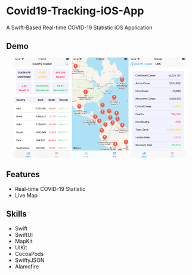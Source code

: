 # Covid19-Tracking-iOS-App
A Swift-Based Real-time COVID-19 Statistic iOS Application

## Demo
<p align="center">
  <img src="image/home.png" width="30%" height="30%">
  <img src="image/map.png" width="30%" height="30%">
  <img src="image/detail.png" width="30%" height="30%">
</p>

## Features
* Real-time COVID-19 Statistic
* Live Map

## Skills
* Swift
* SwiftUI
* MapKit
* UIKit
* CocoaPods
* SwiftyJSON
* Alamofire

